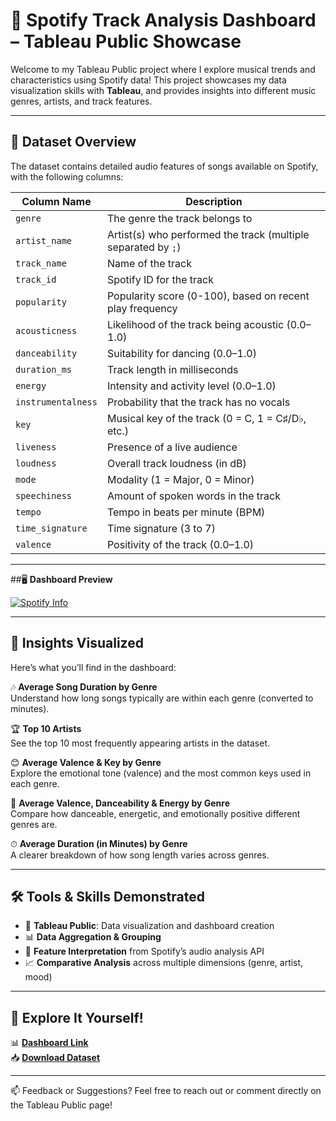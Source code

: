 # 🎵 Spotify Track Analysis Dashboard – Tableau Public Showcase

Welcome to my Tableau Public project where I explore musical trends and characteristics using Spotify data! This project showcases my data visualization skills with **Tableau**, and provides insights into different music genres, artists, and track features.


---

## 📁 Dataset Overview

The dataset contains detailed audio features of songs available on Spotify, with the following columns:

| Column Name       | Description |
|-------------------|-------------|
| `genre`           | The genre the track belongs to |
| `artist_name`     | Artist(s) who performed the track (multiple separated by `;`) |
| `track_name`      | Name of the track |
| `track_id`        | Spotify ID for the track |
| `popularity`      | Popularity score (0-100), based on recent play frequency |
| `acousticness`    | Likelihood of the track being acoustic (0.0–1.0) |
| `danceability`    | Suitability for dancing (0.0–1.0) |
| `duration_ms`     | Track length in milliseconds |
| `energy`          | Intensity and activity level (0.0–1.0) |
| `instrumentalness`| Probability that the track has no vocals |
| `key`             | Musical key of the track (0 = C, 1 = C♯/D♭, etc.) |
| `liveness`        | Presence of a live audience |
| `loudness`        | Overall track loudness (in dB) |
| `mode`            | Modality (1 = Major, 0 = Minor) |
| `speechiness`     | Amount of spoken words in the track |
| `tempo`           | Tempo in beats per minute (BPM) |
| `time_signature`  | Time signature (3 to 7) |
| `valence`         | Positivity of the track (0.0–1.0) |

---
##🖥️ **Dashboard Preview**  
<div class='tableauPlaceholder' id='viz1759149534129' style='position: relative'><noscript><a href='#'><img alt='Spotify Info ' src='https:&#47;&#47;public.tableau.com&#47;static&#47;images&#47;Sp&#47;Spotifyexercise_17563059816430&#47;Dashboard1&#47;1_rss.png' style='border: none' /></a></noscript><object class='tableauViz'  style='display:none;'><param name='host_url' value='https%3A%2F%2Fpublic.tableau.com%2F' /> <param name='embed_code_version' value='3' /> <param name='site_root' value='' /><param name='name' value='Spotifyexercise_17563059816430&#47;Dashboard1' /><param name='tabs' value='no' /><param name='toolbar' value='yes' /><param name='static_image' value='https:&#47;&#47;public.tableau.com&#47;static&#47;images&#47;Sp&#47;Spotifyexercise_17563059816430&#47;Dashboard1&#47;1.png' /> <param name='animate_transition' value='yes' /><param name='display_static_image' value='yes' /><param name='display_spinner' value='yes' /><param name='display_overlay' value='yes' /><param name='display_count' value='yes' /><param name='language' value='en-US' /></object></div>                           



---

## 📌 Insights Visualized

Here’s what you’ll find in the dashboard:

🎶 **Average Song Duration by Genre**  
Understand how long songs typically are within each genre (converted to minutes).

🏆 **Top 10 Artists**  
See the top 10 most frequently appearing artists in the dataset.

😊 **Average Valence & Key by Genre**  
Explore the emotional tone (valence) and the most common keys used in each genre.

💃 **Average Valence, Danceability & Energy by Genre**  
Compare how danceable, energetic, and emotionally positive different genres are.

⏱ **Average Duration (in Minutes) by Genre**  
A clearer breakdown of how song length varies across genres.

---

## 🛠 Tools & Skills Demonstrated

- 📌 **Tableau Public**: Data visualization and dashboard creation
- 📊 **Data Aggregation & Grouping**
- 🎼 **Feature Interpretation** from Spotify’s audio analysis API
- 📈 **Comparative Analysis** across multiple dimensions (genre, artist, mood)

---

## 🔗 Explore It Yourself!

📊 [**Dashboard Link**](https://public.tableau.com/views/Spotifyexercise_17563059816430/Dashboard1?:language=en-US&:sid=&:redirect=auth&:display_count=n&:origin=viz_share_link/)  
📥 [**Download Dataset**](https://raw.githubusercontent.com/Aromrom/Spotify-Exercise-using-Tableau-Public/refs/heads/main/Spotify%20exercise.twbx)

---
📫 Feedback or Suggestions?
Feel free to reach out or comment directly on the Tableau Public page!

